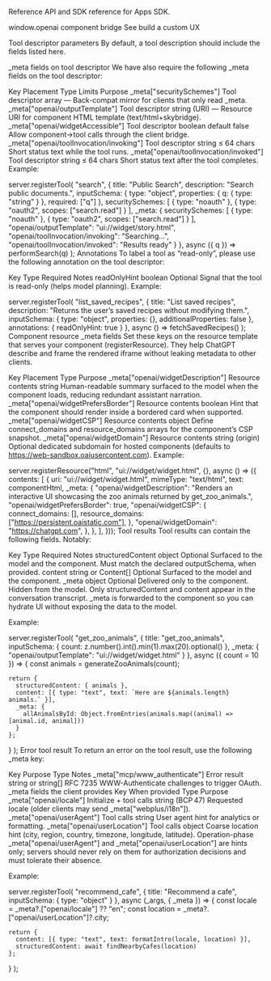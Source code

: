 Reference
API and SDK reference for Apps SDK.

window.openai component bridge
See build a custom UX

Tool descriptor parameters
By default, a tool description should include the fields listed here.

_meta fields on tool descriptor
We have also require the following _meta fields on the tool descriptor:

Key	Placement	Type	Limits	Purpose
_meta["securitySchemes"]	Tool descriptor	array	—	Back-compat mirror for clients that only read _meta.
_meta["openai/outputTemplate"]	Tool descriptor	string (URI)	—	Resource URI for component HTML template (text/html+skybridge).
_meta["openai/widgetAccessible"]	Tool descriptor	boolean	default false	Allow component→tool calls through the client bridge.
_meta["openai/toolInvocation/invoking"]	Tool descriptor	string	≤ 64 chars	Short status text while the tool runs.
_meta["openai/toolInvocation/invoked"]	Tool descriptor	string	≤ 64 chars	Short status text after the tool completes.
Example:

server.registerTool(
  "search",
  {
    title: "Public Search",
    description: "Search public documents.",
    inputSchema: {
      type: "object",
      properties: { q: { type: "string" } },
      required: ["q"]
    },
    securitySchemes: [
      { type: "noauth" },
      { type: "oauth2", scopes: ["search.read"] }
    ],
    _meta: {
      securitySchemes: [
        { type: "noauth" },
        { type: "oauth2", scopes: ["search.read"] }
      ],
      "openai/outputTemplate": "ui://widget/story.html",
      "openai/toolInvocation/invoking": "Searching…",
      "openai/toolInvocation/invoked": "Results ready"
    }
  },
  async ({ q }) => performSearch(q)
);
Annotations
To label a tool as “read-only”, please use the following annotation on the tool descriptor:

Key	Type	Required	Notes
readOnlyHint	boolean	Optional	Signal that the tool is read-only (helps model planning).
Example:

server.registerTool(
  "list_saved_recipes",
  {
    title: "List saved recipes",
    description: "Returns the user’s saved recipes without modifying them.",
    inputSchema: { type: "object", properties: {}, additionalProperties: false },
    annotations: { readOnlyHint: true }
  },
  async () => fetchSavedRecipes()
);
Component resource _meta fields
Set these keys on the resource template that serves your component (registerResource). They help ChatGPT describe and frame the rendered iframe without leaking metadata to other clients.

Key	Placement	Type	Purpose
_meta["openai/widgetDescription"]	Resource contents	string	Human-readable summary surfaced to the model when the component loads, reducing redundant assistant narration.
_meta["openai/widgetPrefersBorder"]	Resource contents	boolean	Hint that the component should render inside a bordered card when supported.
_meta["openai/widgetCSP"]	Resource contents	object	Define connect_domains and resource_domains arrays for the component’s CSP snapshot.
_meta["openai/widgetDomain"]	Resource contents	string (origin)	Optional dedicated subdomain for hosted components (defaults to https://web-sandbox.oaiusercontent.com).
Example:

server.registerResource("html", "ui://widget/widget.html", {}, async () => ({
  contents: [
    {
      uri: "ui://widget/widget.html",
      mimeType: "text/html",
      text: componentHtml,
      _meta: {
        "openai/widgetDescription": "Renders an interactive UI showcasing the zoo animals returned by get_zoo_animals.",
        "openai/widgetPrefersBorder": true,
        "openai/widgetCSP": {
          connect_domains: [],
          resource_domains: ["https://persistent.oaistatic.com"],
        },
        "openai/widgetDomain": "https://chatgpt.com",
      },
    },
  ],
}));
Tool results
Tool results can contain the following fields. Notably:

Key	Type	Required	Notes
structuredContent	object	Optional	Surfaced to the model and the component. Must match the declared outputSchema, when provided.
content	string or Content[]	Optional	Surfaced to the model and the component.
_meta	object	Optional	Delivered only to the component. Hidden from the model.
Only structuredContent and content appear in the conversation transcript. _meta is forwarded to the component so you can hydrate UI without exposing the data to the model.

Example:

server.registerTool(
  "get_zoo_animals",
  {
    title: "get_zoo_animals",
    inputSchema: { count: z.number().int().min(1).max(20).optional() },
    _meta: { "openai/outputTemplate": "ui://widget/widget.html" }
  },
  async ({ count = 10 }) => {
    const animals = generateZooAnimals(count);

    return {
      structuredContent: { animals },
      content: [{ type: "text", text: `Here are ${animals.length} animals.` }],
      _meta: {
        allAnimalsById: Object.fromEntries(animals.map((animal) => [animal.id, animal]))
      }
    };
  }
);
Error tool result
To return an error on the tool result, use the following _meta key:

Key	Purpose	Type	Notes
_meta["mcp/www_authenticate"]	Error result	string or string[]	RFC 7235 WWW-Authenticate challenges to trigger OAuth.
_meta fields the client provides
Key	When provided	Type	Purpose
_meta["openai/locale"]	Initialize + tool calls	string (BCP 47)	Requested locale (older clients may send _meta["webplus/i18n"]).
_meta["openai/userAgent"]	Tool calls	string	User agent hint for analytics or formatting.
_meta["openai/userLocation"]	Tool calls	object	Coarse location hint (city, region, country, timezone, longitude, latitude).
Operation-phase _meta["openai/userAgent"] and _meta["openai/userLocation"] are hints only; servers should never rely on them for authorization decisions and must tolerate their absence.

Example:

server.registerTool(
  "recommend_cafe",
  {
    title: "Recommend a cafe",
    inputSchema: { type: "object" }
  },
  async (_args, { _meta }) => {
    const locale = _meta?.["openai/locale"] ?? "en";
    const location = _meta?.["openai/userLocation"]?.city;

    return {
      content: [{ type: "text", text: formatIntro(locale, location) }],
      structuredContent: await findNearbyCafes(location)
    };
  }
);
